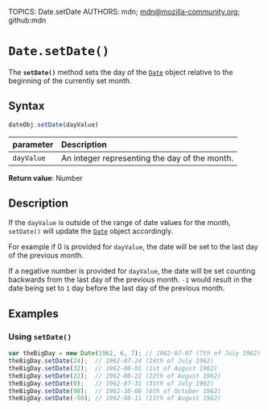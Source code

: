 TOPICS: Date.setDate
AUTHORS: mdn; mdn@mozilla-community.org; github:mdn

# `Date.setDate()`

The **`setDate()`** method sets the day of the [`Date`](/en/webfrontend/Date) object relative to
the beginning of the currently set month.

## Syntax

```javascript
dateObj.setDate(dayValue)
```

| parameter | Description |
| :-- | :-- |
| `dayValue` | An integer representing the day of the month. |

**Return value**: Number

## Description

If the `dayValue` is outside of the range of date values for the month, `setDate()` will update the
[`Date`](/en/webfrontend/Date) object accordingly.

For example if 0 is provided for `dayValue`, the date will be set to the last day of the previous month.

If a negative number is provided for `dayValue`, the date will be set counting backwards from the
last day of the previous month. `-1` would result in the date being set to `1` day before the last
day of the previous month.

## Examples

### Using `setDate()`

```javascript
var theBigDay = new Date(1962, 6, 7); // 1962-07-07 (7th of July 1962)
theBigDay.setDate(24);  // 1962-07-24 (24th of July 1962)
theBigDay.setDate(32);  // 1962-08-01 (1st of August 1962)
theBigDay.setDate(22);  // 1962-08-22 (22th of August 1962)
theBigDay.setDate(0);   // 1962-07-31 (31th of July 1962)
theBigDay.setDate(98);  // 1962-10-06 (6th of October 1962)
theBigDay.setDate(-50); // 1962-08-11 (11th of August 1962)
```
